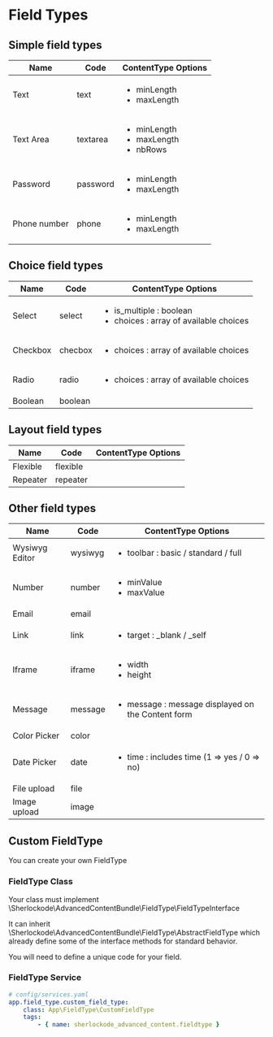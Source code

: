 Field Types
===========

## Simple field types 

| Name | Code | ContentType Options |
| ---- | ---- | ------- |
| Text | text | <ul><li>minLength</li><li>maxLength</li></ul> |
| Text Area | textarea | <ul><li>minLength</li><li>maxLength</li><li>nbRows</li></ul> |
| Password | password | <ul><li>minLength</li><li>maxLength</li></ul> |
| Phone number | phone | <ul><li>minLength</li><li>maxLength</li></ul> |

## Choice field types 

| Name | Code | ContentType Options |
| ---- | ---- | ------- |
| Select | select | <ul><li>is_multiple : boolean</li><li>choices : array of available choices</li></ul> |
| Checkbox | checbox | <ul><li>choices : array of available choices</li></ul> |
| Radio | radio | <ul><li>choices : array of available choices</li></ul> |
| Boolean | boolean |  |

## Layout field types 

| Name | Code | ContentType Options |
| ---- | ---- | ------- |
| Flexible | flexible |  |
| Repeater | repeater |  |

## Other field types 

| Name | Code | ContentType Options |
| ---- | ---- | ------- |
| Wysiwyg Editor | wysiwyg | <ul><li>toolbar : basic / standard / full</li></ul> |
| Number | number | <ul><li>minValue</li><li>maxValue</li></ul> |
| Email | email |  |
| Link | link | <ul><li>target : _blank / _self</li></ul> |
| Iframe | iframe | <ul><li>width</li><li>height</li></ul> |
| Message | message | <ul><li>message : message displayed on the Content form</li></ul> |
| Color Picker | color |  |
| Date Picker | date | <ul><li>time : includes time (1 => yes / 0 => no)</li></ul> |
| File upload | file |  |
| Image upload | image |  |

## Custom FieldType

You can create your own FieldType

### FieldType Class

Your class must implement \Sherlockode\AdvancedContentBundle\FieldType\FieldTypeInterface

It can inherit \Sherlockode\AdvancedContentBundle\FieldType\AbstractFieldType 
which already define some of the interface methods for standard behavior.

You will need to define a unique code for your field.


### FieldType Service

```yaml
# config/services.yaml
app.field_type.custom_field_type:
    class: App\FieldType\CustomFieldType
    tags:
        - { name: sherlockode_advanced_content.fieldtype }
```
